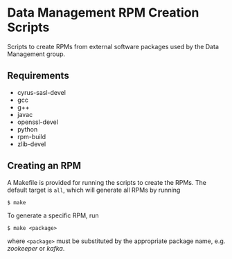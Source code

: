 # Data Management RPM Creation Scripts

Scripts to create RPMs from external software packages used by the Data
Management group.


## Requirements

- cyrus-sasl-devel
- gcc
- g++
- javac
- openssl-devel
- python
- rpm-build
- zlib-devel


## Creating an RPM

A Makefile is provided for running the scripts to create the RPMs. The default
target is `all`, which will generate all RPMs by running

    $ make

To generate a specific RPM, run

    $ make <package>

where `<package>` must be substituted by the appropriate package name, e.g.
*zookeeper* or *kafka*.

